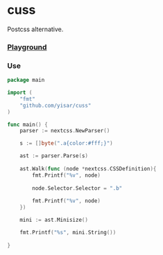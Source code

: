 # cuss
Postcss alternative.

### [Playground](https://yisar.github.io/cuss/)

### Use

```go
package main

import (
	"fmt"
	"github.com/yisar/cuss"
)

func main() {
	parser := nextcss.NewParser()

	s := []byte(".a{color:#fff;}")

	ast := parser.Parse(s)
	
	ast.Walk(func (node *nextcss.CSSDefinition){
		fmt.Printf("%v", node)
		
		node.Selector.Selector = ".b"
	
		fmt.Printf("%v", node)
	})

	mini := ast.Minisize()

	fmt.Printf("%s", mini.String())
	
}
```
